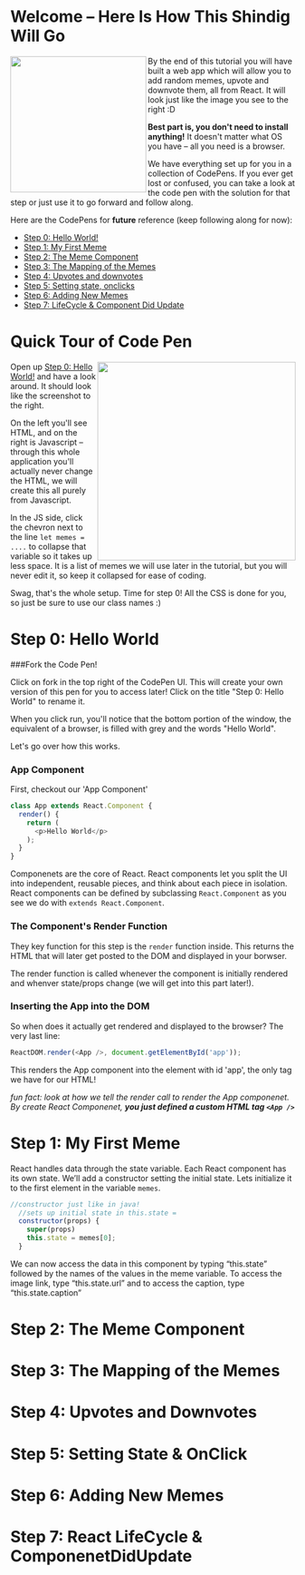# Welcome – Here Is How This Shindig Will Go
<img align="left" src="http://i.imgur.com/cyEEJiw.png" width="240px">

By the end of this tutorial you will have built a web app which will allow you to add random memes, upvote and downvote them, all from React. It will look just like the image you see to the right :D

**Best part is, you don't need to install anything!** It doesn't matter what OS you have – all you need is a browser.

We have everything set up for you in a collection of CodePens. If you ever get lost or confused, you can take a look at the code pen with the solution for that step or just use it to go forward and follow along.

Here are the CodePens for **future** reference (keep following along for now): 
- [Step 0: Hello World!](http://codepen.io/noahpresler/pen/JEZdvz?editors=1010#0)
- [Step 1: My First Meme](http://codepen.io/noahpresler/pen/egKNbL?editors=1010)
- [Step 2: The Meme Component](http://codepen.io/noahpresler/pen/dNKYGG?editors=1010#0)
- [Step 3: The Mapping of the Memes](http://codepen.io/noahpresler/pen/YNvyGG?editors=1010#0)
- [Step 4: Upvotes and downvotes](http://codepen.io/noahpresler/pen/NdzbXd?editors=1010)
- [Step 5: Setting state, onclicks](http://codepen.io/noahpresler/pen/OWEbvX?editors=1010)
- [Step 6: Adding New Memes](http://codepen.io/noahpresler/pen/EZRNEd?editors=1010 )
- [Step 7: LifeCycle & Component Did Update](http://codepen.io/noahpresler/pen/QdxGZM?editors=1010)

# Quick Tour of Code Pen
<img align="right" src="http://i.imgur.com/WzcOh9d.png" width="350px">

Open up [Step 0: Hello World!](http://codepen.io/noahpresler/pen/JEZdvz?editors=1010#0) and have a look around.
It should look like the screenshot to the right.

On the left you'll see HTML, and on the right is Javascript – through this whole application you'll actually never change the HTML, we will create this all purely from Javascript.

In the JS side, click the chevron next to the line ```let memes = ....``` to collapse that variable so it takes up less space. It is a list of memes we will use later in the tutorial, but you will never edit it, so keep it collapsed for ease of coding.

Swag, that's the whole setup. Time for step 0! All the CSS is done for you, so just be sure to use our class names :)

# Step 0: Hello World

###Fork the Code Pen! 

Click on fork in the top right of the CodePen UI. This will create your own version of this pen for you to access later! Click on the title "Step 0: Hello World" to rename it. 

When you click run, you'll notice that the bottom portion of the window, the equivalent of a browser, is filled with grey and the words "Hello World". 

Let's go over how this works. 

### App Component

First, checkout our 'App Component'

```javascript
class App extends React.Component {
  render() {
    return (
      <p>Hello World</p>
    );
  }
}
```

Componenets are the core of React. React components let you split the UI into independent, reusable pieces, and think about each piece in isolation. React components can be defined by subclassing ```React.Component``` as you see we do with ```extends React.Component```.

### The Component's Render Function

They key function for this step is the ```render``` function inside. This returns the HTML that will later get posted to the DOM and displayed in your borwser. 

The render function is called whenever the component is initially rendered and whenver state/props change (we will get into this part later!).

### Inserting the App into the DOM

So when does it actually get rendered and displayed to the browser? The very last line:

```js
ReactDOM.render(<App />, document.getElementById('app'));
```

This renders the App component into the element with id 'app', the only tag we have for our HTML! 

_fun fact: look at how we tell the render call to render the App componenet. By create React Componenet, **you just defined a custom HTML tag ```<App />```**_

# Step 1: My First Meme

React handles data through the state variable.  Each React component has its own state.  We’ll add a constructor setting the initial state. Lets initialize it to the first element in the variable ```memes```.

```js
//constructor just like in java!
  //sets up initial state in this.state = 
  constructor(props) {
    super(props)
    this.state = memes[0];
  }
```

We can now access the data in this component by typing “this.state” followed by the names of the values in the meme variable.  To access the image link, type “this.state.url” and to access the caption, type “this.state.caption”





# Step 2: The Meme Component
# Step 3: The Mapping of the Memes
# Step 4: Upvotes and Downvotes
# Step 5: Setting State & OnClick
# Step 6: Adding New Memes
# Step 7: React LifeCycle & ComponenetDidUpdate
